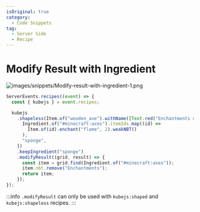 ```yaml
---
isOriginal: true
category:
  - Code Snippets
tag:
  - Server Side
  - Recipe
---
```


# Modify Result with Ingredient

![images/snippets/Modify-result-with-ingredient-1.png](/images/snippets/Modify-result-with-ingredient-1.png)

```js
ServerEvents.recipes((event) => {
  const { kubejs } = event.recipes;

  kubejs
    .shapeless(Item.of("wooden_axe").withName([Text.red("Enchantments on axes will be removed, not replaced with wooden axes")]), [
      Ingredient.of("#minecraft:axes").itemIds.map((id) =>
        Item.of(id).enchant("flame", 2).weakNBT()
      ),
      "sponge",
    ])
    .keepIngredient("sponge")
    .modifyResult((grid, result) => {
      const item = grid.find(Ingredient.of("#minecraft:axes"));
      item.nbt.remove("Enchantments");
      return item;
    });
});
```

:::info
`.modifyResult` can only be used with `kubejs:shaped` and `kubejs:shapeless` recipes.
:::